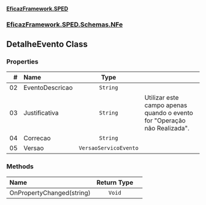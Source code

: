 #### [EficazFramework.SPED](EficazFrameworkSPED.md 'EficazFramework SPED')
### [EficazFramework.SPED.Schemas.NFe](EficazFramework.SPED.Schemas.NFe.md 'EficazFramework.SPED.Schemas.NFe')

## DetalheEvento Class
### Properties

| # | Name | Type | |
| ---: | :--- | :---: | :--- |
| 02 | EventoDescricao | `String` |  |
| 03 | Justificativa | `String` | Utilizar este campo apenas quando o evento for "Operação não Realizada". |
| 04 | Correcao | `String` |  |
| 05 | Versao | `VersaoServicoEvento` |  |
### Methods

| Name | Return Type | |
| :--- | :---: | :--- |
| OnPropertyChanged(string) | `Void` |  |
